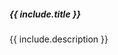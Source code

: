 <div class="row mt-md-3">
  <div class="col-12">
    <div
      class="card mb-2 mb-md-3"
    >
      <div class="row no-gutters">
       <!--  <div class="col-2 col-md-4" style="background: url({{ include.src }}); background-size: cover;"> -->
       <!--  <div
          class="col-2 col-md-4 d-flex align-items-center justify-content-center"
          style="font-size: 1.5rem;"
        >
          <i class="{{include.icon}}"></i>
        </div> -->
        <div class="col-12">
          <div class="card-body">
            <h5 class="card-title d-flex align-items-center">
              <i class="{{include.icon}} mr-3"></i>
              <div class="text-primary">{{ include.title }}</div>
            </h5>
            <p class="card-text">{{ include.description }}</p>
            <!-- <p class="card-text">
              <small class="text-muted">Last updated 3 mins ago</small>
            </p> -->
          </div>
        </div>
      </div>
    </div>
  </div>
</div>